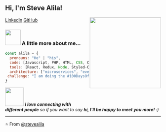 <h2> Hi, I'm Steve Alila! </h2>

<img align='right' src="https://media.giphy.com/media/ieyl9zmCjO4b4t6qoY/giphy.gif" width="230">

[Linkedin](https://www.linkedin.com/in/steve-alila-3a4b01141/)
[GitHub](https://github.com/Stevealila/Stevealila/edit/main/README.md)


### <img src="https://z-p3-scontent.fmba2-1.fna.fbcdn.net/v/t1.18169-9/19060211_451113308584712_6079325097476094519_n.jpg?_nc_cat=105&ccb=1-5&_nc_sid=09cbfe&_nc_eui2=AeFdl4TcSZu2IjLSaE-gUXA42HyspDx3RhPYfKykPHdGE1TNPz8LMvE6XkBk0RQfrz3WLI-U1GOP9uz7ROkCNIne&_nc_ohc=vd2yMrU6g40AX_I7PnU&tn=spglt3SFiGZNDYn6&_nc_ht=z-p3-scontent.fmba2-1.fna&oh=cb91356d7d11d20375d848aca7b13718&oe=6184DDAA" width="50"> A little more about me...  

```javascript
const alila = {
  pronouns: "He" | "his",
  code: [Javascript, PHP, HTML, CSS, C++],
  tools: [React, Redux, Node, Styled-Components, Docker, Git],
  architecture: ["microservices", "event-driven", "design system pattern"],
 challenge: "I am doing the #100DaysOfCode challenge focused on React"
}
```

<img src="https://media.giphy.com/media/LnQjpWaON8nhr21vNW/giphy.gif" width="60"> <em><b>I love connecting with different people</b> so if you want to say <b>hi, I'll be happy to meet you more!</b> :)</em>

---

⭐️ From [@stevealila](https://github.com/Stevealila/Stevealila)
